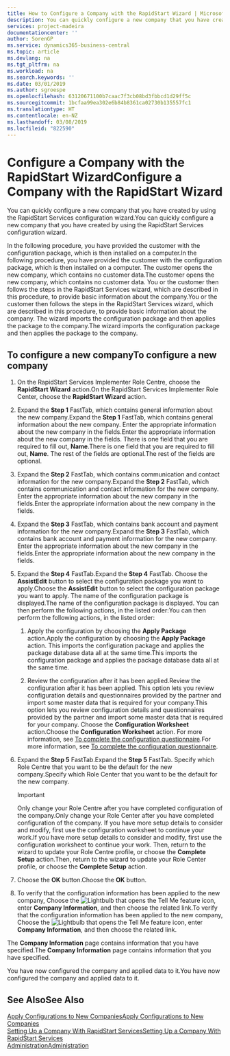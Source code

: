 ```yaml
---
title: How to Configure a Company with the RapidStart Wizard | Microsoft Docs
description: You can quickly configure a new company that you have created by using the RapidStart Services configuration wizard.
services: project-madeira
documentationcenter: ''
author: SorenGP
ms.service: dynamics365-business-central
ms.topic: article
ms.devlang: na
ms.tgt_pltfrm: na
ms.workload: na
ms.search.keywords: ''
ms.date: 03/01/2019
ms.author: sgroespe
ms.openlocfilehash: 63120671100b7caac7f3cb08bd3fbbcd1d29ff5c
ms.sourcegitcommit: 1bcfaa99ea302e6b84b8361ca02730b135557fc1
ms.translationtype: HT
ms.contentlocale: en-NZ
ms.lasthandoff: 03/08/2019
ms.locfileid: "822590"
---
```

# <a name="configure-a-company-with-the-rapidstart-wizard"></a><span data-ttu-id="68e81-103">Configure a Company with the RapidStart Wizard</span><span class="sxs-lookup"><span data-stu-id="68e81-103">Configure a Company with the RapidStart Wizard</span></span>
<span data-ttu-id="68e81-104">You can quickly configure a new company that you have created by using the RapidStart Services configuration wizard.</span><span class="sxs-lookup"><span data-stu-id="68e81-104">You can quickly configure a new company that you have created by using the RapidStart Services configuration wizard.</span></span>

<span data-ttu-id="68e81-105">In the following procedure, you have provided the customer with the configuration package, which is then installed on a computer.</span><span class="sxs-lookup"><span data-stu-id="68e81-105">In the following procedure, you have provided the customer with the configuration package, which is then installed on a computer.</span></span> <span data-ttu-id="68e81-106">The customer opens the new company, which contains no customer data.</span><span class="sxs-lookup"><span data-stu-id="68e81-106">The customer opens the new company, which contains no customer data.</span></span> <span data-ttu-id="68e81-107">You or the customer then follows the steps in the RapidStart Services wizard, which are described in this procedure, to provide basic information about the company.</span><span class="sxs-lookup"><span data-stu-id="68e81-107">You or the customer then follows the steps in the RapidStart Services wizard, which are described in this procedure, to provide basic information about the company.</span></span> <span data-ttu-id="68e81-108">The wizard imports the configuration package and then applies the package to the company.</span><span class="sxs-lookup"><span data-stu-id="68e81-108">The wizard imports the configuration package and then applies the package to the company.</span></span>  

## <a name="to-configure-a-new-company"></a><span data-ttu-id="68e81-109">To configure a new company</span><span class="sxs-lookup"><span data-stu-id="68e81-109">To configure a new company</span></span>  
1. <span data-ttu-id="68e81-110">On the RapidStart Services Implementer Role Centre, choose the **RapidStart Wizard** action.</span><span class="sxs-lookup"><span data-stu-id="68e81-110">On the RapidStart Services Implementer Role Center, choose the **RapidStart Wizard** action.</span></span>  
2. <span data-ttu-id="68e81-111">Expand the **Step 1** FastTab, which contains general information about the new company.</span><span class="sxs-lookup"><span data-stu-id="68e81-111">Expand the **Step 1** FastTab, which contains general information about the new company.</span></span> <span data-ttu-id="68e81-112">Enter the appropriate information about the new company in the fields.</span><span class="sxs-lookup"><span data-stu-id="68e81-112">Enter the appropriate information about the new company in the fields.</span></span> <span data-ttu-id="68e81-113">There is one field that you are required to fill out, **Name**.</span><span class="sxs-lookup"><span data-stu-id="68e81-113">There is one field that you are required to fill out, **Name**.</span></span> <span data-ttu-id="68e81-114">The rest of the fields are optional.</span><span class="sxs-lookup"><span data-stu-id="68e81-114">The rest of the fields are optional.</span></span>  
3. <span data-ttu-id="68e81-115">Expand the **Step 2** FastTab, which contains communication and contact information for the new company.</span><span class="sxs-lookup"><span data-stu-id="68e81-115">Expand the **Step 2** FastTab, which contains communication and contact information for the new company.</span></span> <span data-ttu-id="68e81-116">Enter the appropriate information about the new company in the fields.</span><span class="sxs-lookup"><span data-stu-id="68e81-116">Enter the appropriate information about the new company in the fields.</span></span>
4. <span data-ttu-id="68e81-117">Expand the **Step 3** FastTab, which contains bank account and payment information for the new company.</span><span class="sxs-lookup"><span data-stu-id="68e81-117">Expand the **Step 3** FastTab, which contains bank account and payment information for the new company.</span></span> <span data-ttu-id="68e81-118">Enter the appropriate information about the new company in the fields.</span><span class="sxs-lookup"><span data-stu-id="68e81-118">Enter the appropriate information about the new company in the fields.</span></span>  
5. <span data-ttu-id="68e81-119">Expand the **Step 4** FastTab.</span><span class="sxs-lookup"><span data-stu-id="68e81-119">Expand the **Step 4** FastTab.</span></span> <span data-ttu-id="68e81-120">Choose the **AssistEdit** button to select the configuration package you want to apply.</span><span class="sxs-lookup"><span data-stu-id="68e81-120">Choose the **AssistEdit** button to select the configuration package you want to apply.</span></span> <span data-ttu-id="68e81-121">The name of the configuration package is displayed.</span><span class="sxs-lookup"><span data-stu-id="68e81-121">The name of the configuration package is displayed.</span></span> <span data-ttu-id="68e81-122">You can then perform the following actions, in the listed order:</span><span class="sxs-lookup"><span data-stu-id="68e81-122">You can then perform the following actions, in the listed order:</span></span>  

    1. <span data-ttu-id="68e81-123">Apply the configuration by choosing the **Apply Package** action.</span><span class="sxs-lookup"><span data-stu-id="68e81-123">Apply the configuration by choosing the **Apply Package** action.</span></span> <span data-ttu-id="68e81-124">This imports the configuration package and applies the package database data all at the same time.</span><span class="sxs-lookup"><span data-stu-id="68e81-124">This imports the configuration package and applies the package database data all at the same time.</span></span>  

    2. <span data-ttu-id="68e81-125">Review the configuration after it has been applied.</span><span class="sxs-lookup"><span data-stu-id="68e81-125">Review the configuration after it has been applied.</span></span> <span data-ttu-id="68e81-126">This option lets you review configuration details and questionnaires provided by the partner and import some master data that is required for your company.</span><span class="sxs-lookup"><span data-stu-id="68e81-126">This option lets you review configuration details and questionnaires provided by the partner and import some master data that is required for your company.</span></span> <span data-ttu-id="68e81-127">Choose the **Configuration Worksheet** action.</span><span class="sxs-lookup"><span data-stu-id="68e81-127">Choose the **Configuration Worksheet** action.</span></span> <span data-ttu-id="68e81-128">For more information, see [To complete the configuration questionnaire](admin-gather-customer-setup-values.md#to-complete-the-configuration-questionnaire).</span><span class="sxs-lookup"><span data-stu-id="68e81-128">For more information, see [To complete the configuration questionnaire](admin-gather-customer-setup-values.md#to-complete-the-configuration-questionnaire).</span></span>  

6. <span data-ttu-id="68e81-129">Expand the **Step 5** FastTab.</span><span class="sxs-lookup"><span data-stu-id="68e81-129">Expand the **Step 5** FastTab.</span></span> <span data-ttu-id="68e81-130">Specify which Role Centre that you want to be the default for the new company.</span><span class="sxs-lookup"><span data-stu-id="68e81-130">Specify which Role Center that you want to be the default for the new company.</span></span>  

    > [!IMPORTANT]  
    >  <span data-ttu-id="68e81-131">Only change your Role Centre after you have completed configuration of the company.</span><span class="sxs-lookup"><span data-stu-id="68e81-131">Only change your Role Center after you have completed configuration of the company.</span></span> <span data-ttu-id="68e81-132">If you have more setup details to consider and modify, first use the configuration worksheet to continue your work.</span><span class="sxs-lookup"><span data-stu-id="68e81-132">If you have more setup details to consider and modify, first use the configuration worksheet to continue your work.</span></span> <span data-ttu-id="68e81-133">Then, return to the wizard to update your Role Centre profile, or choose the **Complete Setup** action.</span><span class="sxs-lookup"><span data-stu-id="68e81-133">Then, return to the wizard to update your Role Center profile, or choose the **Complete Setup** action.</span></span>

7. <span data-ttu-id="68e81-134">Choose the **OK** button.</span><span class="sxs-lookup"><span data-stu-id="68e81-134">Choose the **OK** button.</span></span>  
8. <span data-ttu-id="68e81-135">To verify that the configuration information has been applied to the new company, Choose the ![Lightbulb that opens the Tell Me feature](media/ui-search/search_small.png "Tell me what you want to do") icon, enter **Company Information**, and then choose the related link.</span><span class="sxs-lookup"><span data-stu-id="68e81-135">To verify that the configuration information has been applied to the new company, Choose the ![Lightbulb that opens the Tell Me feature](media/ui-search/search_small.png "Tell me what you want to do") icon, enter **Company Information**, and then choose the related link.</span></span>

<span data-ttu-id="68e81-136">The **Company Information** page contains information that you have specified.</span><span class="sxs-lookup"><span data-stu-id="68e81-136">The **Company Information** page contains information that you have specified.</span></span>   

<span data-ttu-id="68e81-137">You have now configured the company and applied data to it.</span><span class="sxs-lookup"><span data-stu-id="68e81-137">You have now configured the company and applied data to it.</span></span>  

## <a name="see-also"></a><span data-ttu-id="68e81-138">See Also</span><span class="sxs-lookup"><span data-stu-id="68e81-138">See Also</span></span>  
[<span data-ttu-id="68e81-139">Apply Configurations to New Companies</span><span class="sxs-lookup"><span data-stu-id="68e81-139">Apply Configurations to New Companies</span></span>](admin-apply-configuration-to-new-companies.md)  
[<span data-ttu-id="68e81-140">Setting Up a Company With RapidStart Services</span><span class="sxs-lookup"><span data-stu-id="68e81-140">Setting Up a Company With RapidStart Services</span></span>](admin-set-up-a-company-with-rapidstart.md)  
[<span data-ttu-id="68e81-141">Administration</span><span class="sxs-lookup"><span data-stu-id="68e81-141">Administration</span></span>](admin-setup-and-administration.md)
